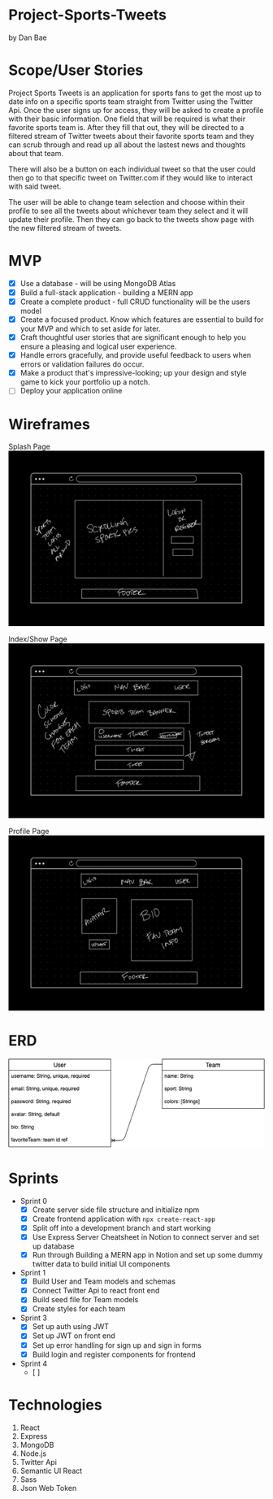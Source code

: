 # Project-Sports-Tweets
by Dan Bae

# Scope/User Stories
Project Sports Tweets is an application for sports fans to get the most up to date info on a specific sports team straight from Twitter using the Twitter Api. Once the user signs up for access, they will be asked to create a profile with their basic information. One field that will be required is what their favorite sports team is. After they fill that out, they will be directed to a filtered stream of Twitter tweets about their favorite sports team and they can scrub through and read up all about the lastest news and thoughts about that team.

There will also be a button on each individual tweet so that the user could then go to that specific tweet on Twitter.com if they would like to interact with said tweet.

The user will be able to change team selection and choose within their profile to see all the tweets about whichever team they select and it will update their profile. Then they can go  back to the tweets show page with the new filtered stream of tweets.

# MVP
- [x] Use a database - will be using MongoDB Atlas
- [x] Build a full-stack application - building a MERN app
- [x] Create a complete product - full CRUD functionality will be the users model
- [x] Create a focused product. Know which features are essential to build for your MVP and which to set aside for later.
- [x] Craft thoughtful user stories that are significant enough to help you ensure a pleasing and logical user experience.
- [x] Handle errors gracefully, and provide useful feedback to users when errors or validation failures do occur.
- [x] Make a product that's impressive-looking; up your design and style game to kick your portfolio up a notch.
- [ ] Deploy your application online

# Wireframes
Splash Page
<img src="readmeFiles/splash.png">

Index/Show Page
<img src="readmeFiles/index.png">

Profile Page
<img src="readmeFiles/profile.png">

# ERD
<img src="readmeFiles/erd.png">

# Sprints
- Sprint 0
  - [x] Create server side file structure and initialize npm
  - [x] Create frontend application with `npx create-react-app`
  - [x] Split off into a development branch and start working
  - [x] Use Express Server Cheatsheet in Notion to connect server and set up database
  - [x] Run through Building a MERN app in Notion and set up some dummy twitter data to build initial UI components

- Sprint 1
  - [x] Build User and Team models and schemas 
  - [x] Connect Twitter Api to react front end
  - [x] Build seed file for Team models
  - [x] Create styles for each team

- Sprint 3
  - [x] Set up auth using JWT
  - [x] Set up JWT on front end
  - [x] Set up error handling for sign up and sign in forms
  - [x] Build login and register components for frontend

- Sprint 4
  - [ ] 

# Technologies
1. React
2. Express
3. MongoDB
4. Node.js
5. Twitter Api
6. Semantic UI React
7. Sass
8. Json Web Token